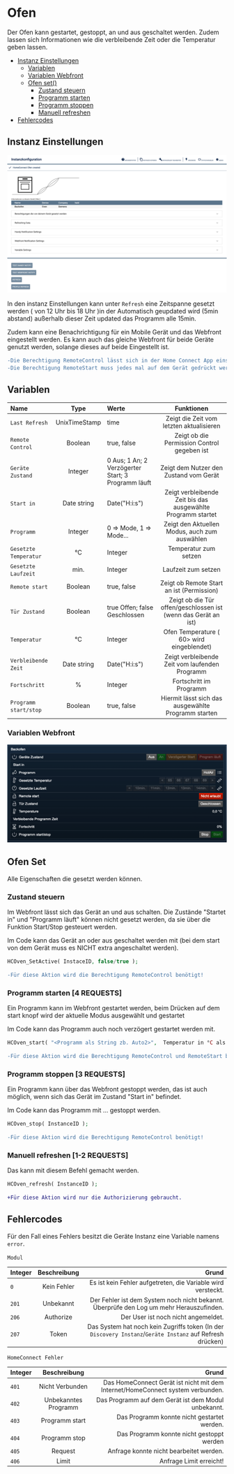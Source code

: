 # Ofen
Der Ofen kann gestartet, gestoppt, an und aus geschaltet werden. 
Zudem lassen sich Informationen wie die verbleibende Zeit oder die Temperatur geben lassen.

- [Instanz Einstellungen](#instanz-einstellungen)
  - [Variablen](#variablen)
  - [Variablen Webfront](#variablen-webfront)
  - [Ofen set()](#ofen-set)
    - [Zustand steuern](#zustand-steuern)
    - [Programm starten](#programm-starten-4-requests)
    - [Programm stoppen](#programm-stoppen-3-requests)
    - [Manuell refreshen](#manuell-refreshen-1-2-requests)
- [Fehlercodes](#fehlercodes)

## Instanz Einstellungen

<p align="center">
  <img width="auto" height="auto" src="https://github.com/LegendDragon11/img/blob/main/InstanzOfen.png">
</p>


In den instanz Einstellungen kann unter `Refresh` eine Zeitspanne gesetzt werden ( von 12 Uhr bis 18 Uhr )in der Automatisch geupdated wird (5min abstand) außerhalb dieser Zeit updated das Programm alle 15min.

Zudem kann eine Benachrichtigung für ein Mobile Gerät und das Webfront eingestellt werden. Es kann auch das gleiche Webfront für beide Geräte genutzt werden, solange dieses auf beide Eingestellt ist.
```diff
-Die Berechtigung RemoteControl lässt sich in der Home Connect App einstellen
-Die Berechtigung RemoteStart muss jedes mal auf dem Gerät gedrückt werden
```
## Variablen
Name | Type | Werte | Funktionen
:--- | :---: | :---  | :---:
`Last Refresh` | UnixTimeStamp | time | Zeigt die Zeit vom letzten aktualisieren
`Remote Control` | Boolean | true, false | Zeigt ob die Permission Control gegeben ist
`Geräte Zustand`| Integer | 0 Aus; 1 An; 2 Verzögerter Start; 3 Programm läuft | Zeigt dem Nutzer den Zustand vom Gerät
`Start in`| Date string | Date("H:i:s") | Zeigt verbleibende Zeit bis das ausgewählte Programm startet
`Programm` | Integer | 0 => Mode, 1 => Mode... | Zeigt den Aktuellen Modus, auch zum auswählen
`Gesetzte Temperatur` | °C | Integer | Temperatur zum setzen
`Gesetzte Laufzeit` | min. | Integer | Laufzeit zum setzen
`Remote start`| Boolean | true, false | Zeigt ob Remote Start an ist (Permission)
`Tür Zustand` | Boolean | true Offen; false Geschlossen | Zeigt ob die Tür offen/geschlossen ist (wenn das Gerät an ist)
`Temperatur` | °C | Integer | Ofen Temperature ( 60> wird eingeblendet)
`Verbleibende Zeit`| Date string | Date("H:i:s") | Zeigt verbleibende Zeit vom laufenden Programm
`Fortschritt` | % | Integer | Fortschritt im Programm
`Programm start/stop`| Boolean | true, false | Hiermit lässt sich das ausgewählte Programm starten 

### Variablen Webfront

<p align="center">
  <img width="auto" height="auto" src="https://github.com/LegendDragon11/img/blob/main/Ofen%20im%20Webfront.png">
</p>

## Ofen Set
Alle Eigenschaften die gesetzt werden können.
### Zustand steuern
Im Webfront lässt sich das Gerät an und aus schalten. Die Zustände "Startet in" und "Programm läuft" können nicht gesetzt werden, da sie über die Funktion Start/Stop gesteuert werden.


Im Code kann das Gerät an oder aus geschaltet werden mit (bei dem start von dem Gerät muss es NICHT extra angeschaltet werden).
```php
HCOven_SetActive( InstaceID, false/true );
```
```diff
-Für diese Aktion wird die Berechtigung RemoteControl benötigt!
```
### Programm starten [4 REQUESTS]
Ein Programm kann im Webfront gestartet werden, beim Drücken auf dem start knopf wird der aktuelle Modus ausgewählt und gestartet

Im Code kann das Programm auch noch verzögert gestartet werden mit.
```php
HCOven_start( "<Programm als String zb. Auto2>",  Temperatur in °C als integer, Dauer wie lange das Programm laufen soll in Sekunden );
```
```diff
-Für diese Aktion wird die Berechtigung RemoteControl und RemoteStart benötigt!
```
### Programm stoppen [3 REQUESTS]
Ein Programm kann über das Webfront gestoppt werden, das ist auch möglich, wenn sich das Gerät im Zustand "Start in" befindet.

Im Code kann das Programm mit ... gestoppt werden.
```php
HCOven_stop( InstanceID );
```
```diff
-Für diese Aktion wird die Berechtigung RemoteControl benötigt!
```
### Manuell refreshen [1-2 REQUESTS]
Das kann mit diesem Befehl gemacht werden.
```php
HCOven_refresh( InstanceID );
```
```diff
+Für diese Aktion wird nur die Authorizierung gebraucht.
```

## Fehlercodes
Für den Fall eines Fehlers besitzt die Geräte Instanz eine Variable namens `error`.

```Modul```

Integer | Beschreibung | Grund
:--- | :---: | ---:
`0` | Kein Fehler | Es ist kein Fehler aufgetreten, die Variable wird versteckt.
`201` | Unbekannt | Der Fehler ist dem System noch nicht bekannt. Überprüfe den Log um mehr Herauszufinden.
`206` | Authorize | Der User ist noch nicht angemeldet.
`207` | Token | Das System hat noch kein Zugriffs token (In der `Discovery Instanz`/`Geräte Instanz` auf Refresh drücken)

```HomeConnect Fehler```

Integer | Beschreibung | Grund
:--- | :---: | ---:
`401` | Nicht Verbunden | Das HomeConnect Gerät ist nicht mit dem Internet/HomeConnect system verbunden.
`402` | Unbekanntes Programm | Das Programm auf dem Gerät ist dem Modul unbekannt.
`403` | Programm start | Das Programm konnte nicht gestartet werden.
`404` | Programm stop | Das Programm konnte nicht gestoppt werden
`405` | Request | Anfrage konnte nicht bearbeitet werden.
`406` | Limit | Anfrage Limit erreicht!
